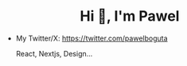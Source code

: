<h1 align="center">Hi 👋, I'm Pawel</h1>

- My Twitter/X: https://twitter.com/pawelboguta

  React, Nextjs, Design...


